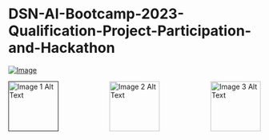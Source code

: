 # DSN-AI-Bootcamp-2023-Qualification-Project-Participation-and-Hackathon

[![Image](https://github.com/DataScienceNigeria/DSN-AI-Bootcamp-2023-Qualification-Project-Participation-and-Hackathon/blob/main/images/MicrosoftTeams-image%20(15).png?raw=true)]()

<!-- Images arranged horizontally -->
<div style="display: flex; justify-content: space-between;">
  <a href=""><img src="image1_url" alt="Image 1 Alt Text" style="width: 100px;"></a>
  <a href="link_to_image2"><img src="image2_url" alt="Image 2 Alt Text" style="width: 100px;"></a>
  <a href="link_to_image3"><img src="image3_url" alt="Image 3 Alt Text" style="width: 100px;"></a>
</div>



